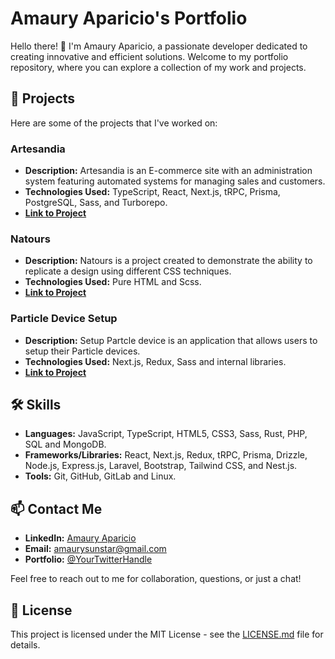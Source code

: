 # Amaury Aparicio's Portfolio

Hello there! 👋 I'm Amaury Aparicio, a passionate developer dedicated to creating innovative and efficient solutions. Welcome to my portfolio repository, where you can explore a collection of my work and projects.

## 🚀 Projects

Here are some of the projects that I've worked on:

### Artesandia

- **Description:** Artesandia is an E-commerce site with an administration system featuring automated systems for managing sales and customers.
- **Technologies Used:** TypeScript, React, Next.js, tRPC, Prisma, PostgreSQL, Sass, and Turborepo.
- **[Link to Project](https://www.artesandia.mx)**

### Natours

- **Description:** Natours is a project created to demonstrate the ability to replicate a design using different CSS techniques.
- **Technologies Used:** Pure HTML and Scss.
- **[Link to Project](https://amauryaparicio.github.io/Natours/)**

### Particle Device Setup

- **Description:** Setup Partcle device is an application that allows users to setup their Particle devices.
- **Technologies Used:** Next.js, Redux, Sass and internal libraries.
- **[Link to Project](https://setup.particle.io/)**

## 🛠️ Skills

- **Languages:** JavaScript, TypeScript, HTML5, CSS3, Sass, Rust, PHP, SQL and MongoDB.
- **Frameworks/Libraries:** React, Next.js, Redux, tRPC, Prisma, Drizzle, Node.js, Express.js, Laravel, Bootstrap, Tailwind CSS, and Nest.js.
- **Tools:** Git, GitHub, GitLab and Linux.

## 📫 Contact Me

- **LinkedIn:** [Amaury Aparicio](https://www.linkedin.com/in/j-amaury-aparicio-cuevas-b639801b0/?locale=en_US)
- **Email:** <amaurysunstar@gmail.com>
- **Portfolio:** [@YourTwitterHandle](https://www.amauryaparicio.dev/)

Feel free to reach out to me for collaboration, questions, or just a chat!

## 📜 License

This project is licensed under the MIT License - see the [LICENSE.md](LICENSE.md) file for details.
